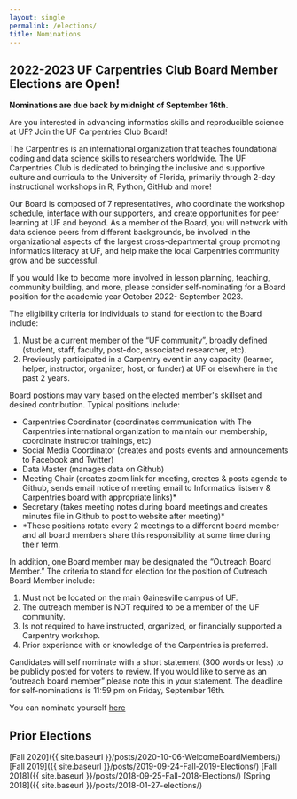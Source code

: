 ```yaml
---
layout: single
permalink: /elections/
title: Nominations
---
```


## 2022-2023 UF Carpentries Club Board Member Elections are Open!

**Nominations are due back by midnight of September 16th.**

Are you interested in advancing informatics skills and reproducible science at UF? 
Join the UF Carpentries Club Board!

The Carpentries is an international organization that teaches foundational coding and data science skills to researchers worldwide. The UF Carpentries Club is dedicated to bringing the inclusive and supportive culture and curricula to the University of Florida, primarily through 2-day instructional workshops in R, Python, GitHub and more!

Our Board is composed of 7 representatives, who coordinate the workshop schedule, interface with our supporters, and create opportunities for peer learning at UF and beyond. As a member of the Board, you will network with data science peers from different backgrounds, be involved in the organizational aspects of the largest cross-departmental group promoting informatics literacy at UF, and help make the local Carpentries community grow and be successful.

If you would like to become more involved in lesson planning, teaching, community building, and more, please consider self-nominating for a Board position for the academic year October 2022- September 2023.

The eligibility criteria for individuals to stand for election to the Board include:

1. Must be a current member of the “UF community”, broadly defined (student, staff, faculty, post-doc, associated researcher, etc).
2. Previously participated in a Carpentry event in any capacity (learner, helper, instructor, organizer, host, or funder) at UF or elsewhere in the past 2 years.

Board postions may vary based on the elected member's skillset and desired contribution. Typical positions include:

* Carpentries Coordinator (coordinates communication with The Carpentries international organization to maintain our membership, coordinate instructor trainings, etc)
* Social Media Coordinator (creates and posts events and announcements to Facebook and Twitter)
* Data Master (manages data on Github)
* Meeting Chair (creates zoom link for meeting, creates & posts agenda to Github, sends email notice of meeting email to Informatics listserv & Carpentries board with appropriate links)* 
* Secretary (takes meeting notes during board meetings and creates minutes file in Github to post to website after meeting)*
*   *These positions rotate every 2 meetings to a different board member and all board members share this responsibility at some time during their term.

In addition, one Board member may be designated the “Outreach Board Member.” The criteria to stand for election for the position of Outreach Board Member include:

1. Must not be located on the main Gainesville campus of UF.
2. The outreach member is NOT required to be a member of the UF community.
3. Is not required to have instructed, organized, or financially supported a Carpentry workshop.
4. Prior experience with or knowledge of the Carpentries is preferred.


Candidates will self nominate with a short statement (300 words or less) to be publicly posted for voters to review. If you would like to serve as an “outreach board member” please note this in your statement. The deadline for self-nominations is 11:59 pm on Friday, September 16th.

You can nominate yourself [here](https://docs.google.com/forms/d/e/1FAIpQLSdNA7oD9FTUeCZhhaGwdFiKAIAm9CoUxyBSCf4OSbxVPiZLsA/viewform?usp=sf_link)

## Prior Elections

[Fall 2020]({{ site.baseurl }}/posts/2020-10-06-WelcomeBoardMembers/)
[Fall 2019]({{ site.baseurl }}/posts/2019-09-24-Fall-2019-Elections/)
[Fall 2018]({{ site.baseurl }}/posts/2018-09-25-Fall-2018-Elections/)
[Spring 2018]({{ site.baseurl }}/posts/2018-01-27-elections/)

